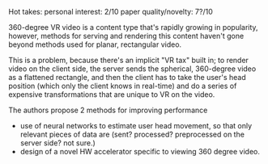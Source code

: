 Hot takes:
personal interest: 2/10
paper quality/novelty: 7?/10

360-degree VR video is a content type that's rapidly growing in popularity, however, methods for serving and rendering this content haven't gone beyond methods used for planar, rectangular video.

This is a problem, because there's an implicit "VR tax" built in; to render video on the client side, the server sends the spherical, 360-degree video as a flattened rectangle, and then the client has to take the user's head position (which only the client knows in real-time) and do a series of expensive transformations that are unique to VR on the video.

The authors propose 2 methods for improving performance
  * use of neural networks to estimate user head movement, so that only relevant pieces of data are (sent? processed? preprocessed on the server side? not sure.)
  * design of a novel HW accelerator specific to viewing 360 degree video.